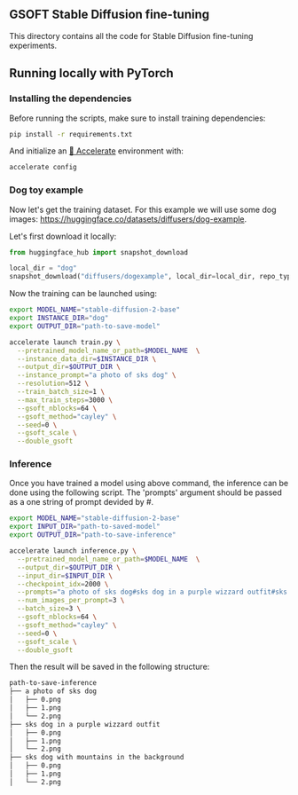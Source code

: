 ## GSOFT Stable Diffusion fine-tuning
This directory contains all the code for Stable Diffusion fine-tuning experiments.

## Running locally with PyTorch
### Installing the dependencies

Before running the scripts, make sure to install training dependencies:

```bash
pip install -r requirements.txt
```

And initialize an [🤗 Accelerate](https://github.com/huggingface/accelerate/) environment with:

```bash
accelerate config
```

### Dog toy example

Now let's get the training dataset. For this example we will use some dog images: https://huggingface.co/datasets/diffusers/dog-example.

Let's first download it locally:

```py
from huggingface_hub import snapshot_download

local_dir = "dog"
snapshot_download("diffusers/dogexample", local_dir=local_dir, repo_type="dataset", ignore_patterns=".gitattributes")
```

Now the training can be launched using:

```bash
export MODEL_NAME="stable-diffusion-2-base"
export INSTANCE_DIR="dog"
export OUTPUT_DIR="path-to-save-model"

accelerate launch train.py \
  --pretrained_model_name_or_path=$MODEL_NAME  \
  --instance_data_dir=$INSTANCE_DIR \
  --output_dir=$OUTPUT_DIR \
  --instance_prompt="a photo of sks dog" \
  --resolution=512 \
  --train_batch_size=1 \
  --max_train_steps=3000 \
  --gsoft_nblocks=64 \
  --gsoft_method="cayley" \
  --seed=0 \
  --gsoft_scale \
  --double_gsoft
```

### Inference

Once you have trained a model using above command, the inference can be done using the following script. The 'prompts' argument should be passed as a one string of prompt devided by #.

```bash
export MODEL_NAME="stable-diffusion-2-base"
export INPUT_DIR="path-to-saved-model"
export OUTPUT_DIR="path-to-save-inference"

accelerate launch inference.py \
  --pretrained_model_name_or_path=$MODEL_NAME  \
  --output_dir=$OUTPUT_DIR \
  --input_dir=$INPUT_DIR \
  --checkpoint_idx=2000 \
  --prompts="a photo of sks dog#sks dog in a purple wizzard outfit#sks dog with mountains in the background" \
  --num_images_per_prompt=3 \
  --batch_size=3 \
  --gsoft_nblocks=64 \
  --gsoft_method="cayley" \
  --seed=0 \
  --gsoft_scale \
  --double_gsoft
```

Then the result will be saved in the following structure:

```md
path-to-save-inference
├── a photo of sks dog
│   ├── 0.png
│   ├── 1.png
│   └── 2.png
├── sks dog in a purple wizzard outfit
│   ├── 0.png
│   ├── 1.png
│   └── 2.png
├── sks dog with mountains in the background
│   ├── 0.png
│   ├── 1.png
│   └── 2.png
```